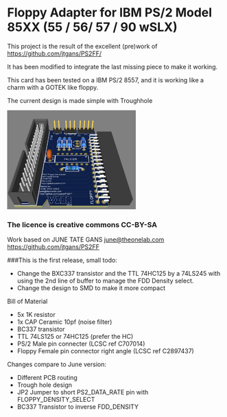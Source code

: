 # Floppy Adapter for IBM PS/2 Model 85XX (55 / 56/ 57 / 90 wSLX)

This project is the result of the excellent (pre)work of https://github.com/jtgans/PS2FF/

It has been modified to integrate the last missing piece to make it working.

This card has been tested on a IBM PS/2 8557, and it is working like a charm with a GOTEK like floppy.

The current design is made simple with Troughhole

<img src="https://github.com/vibr77/PS2FloppyDiskAdapterWMediaSense/blob/main/doc/card_rev0.91b.png?raw=true" width=300>


### The licence is creative commons CC-BY-SA

Work based on
JUNE TATE GANS
june@theonelab.com
https://github.com/jtgans/PS2FF


###This is the first release, small todo: 
- Change the BXC337 transistor and the TTL 74HC125 by a 74LS245 with using the 2nd line of buffer to manage the FDD Density select.
- Change the design to SMD to make it more compact

Bill of Material
- 5x 1K resistor
- 1x CAP Ceramic 10pf (noise filter)
- BC337 transistor 
- TTL 74LS125 or 74HC125 (prefer the HC)
- PS/2 Male pin connecter (LCSC ref C707014)
- Floppy Female pin connector right angle (LCSC ref C2897437)

Changes compare to June version:
- Different PCB routing
- Trough hole design
- JP2 Jumper to short PS2_DATA_RATE pin with FLOPPY_DENSITY_SELECT
- BC337 Transistor to inverse FDD_DENSITY
  

